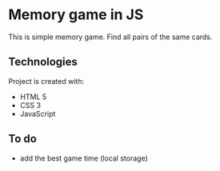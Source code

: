 # Memory game in JS

This is simple memory game. Find all pairs of the same cards. 

## Technologies
Project is created with:
* HTML 5
* CSS 3 
* JavaScript

## To do
* add the best game time (local storage)


